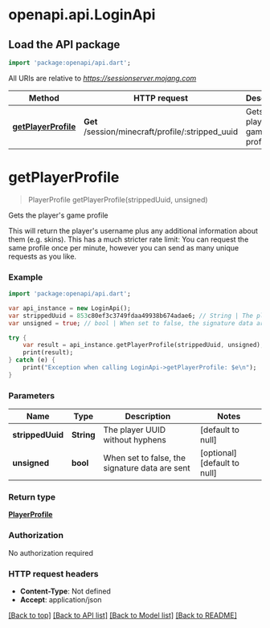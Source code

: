 # openapi.api.LoginApi

## Load the API package
```dart
import 'package:openapi/api.dart';
```

All URIs are relative to *https://sessionserver.mojang.com*

Method | HTTP request | Description
------------- | ------------- | -------------
[**getPlayerProfile**](LoginApi.md#getPlayerProfile) | **Get** /session/minecraft/profile/:stripped_uuid | Gets the player&#39;s game profile


# **getPlayerProfile**
> PlayerProfile getPlayerProfile(strippedUuid, unsigned)

Gets the player's game profile

This will return the player's username plus any additional information about them (e.g. skins). This has a much stricter rate limit: You can request the same profile once per minute, however you can send as many unique requests as you like.

### Example 
```dart
import 'package:openapi/api.dart';

var api_instance = new LoginApi();
var strippedUuid = 853c80ef3c3749fdaa49938b674adae6; // String | The player UUID without hyphens
var unsigned = true; // bool | When set to false, the signature data are sent

try { 
    var result = api_instance.getPlayerProfile(strippedUuid, unsigned);
    print(result);
} catch (e) {
    print("Exception when calling LoginApi->getPlayerProfile: $e\n");
}
```

### Parameters

Name | Type | Description  | Notes
------------- | ------------- | ------------- | -------------
 **strippedUuid** | **String**| The player UUID without hyphens | [default to null]
 **unsigned** | **bool**| When set to false, the signature data are sent | [optional] [default to null]

### Return type

[**PlayerProfile**](PlayerProfile.md)

### Authorization

No authorization required

### HTTP request headers

 - **Content-Type**: Not defined
 - **Accept**: application/json

[[Back to top]](#) [[Back to API list]](../README.md#documentation-for-api-endpoints) [[Back to Model list]](../README.md#documentation-for-models) [[Back to README]](../README.md)


